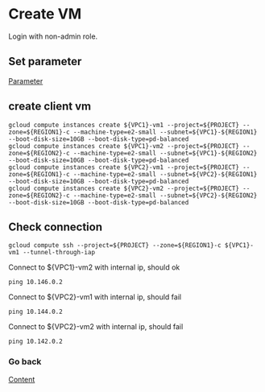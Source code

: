 # Create VM
Login with non-admin role.

## Set parameter
[Parameter](https://github.com/adithaha/gcp-tutorial/blob/main/vpc/parameter.md)

## create client vm 
```
gcloud compute instances create ${VPC1}-vm1 --project=${PROJECT} --zone=${REGION1}-c --machine-type=e2-small --subnet=${VPC1}-${REGION1} --boot-disk-size=10GB --boot-disk-type=pd-balanced
gcloud compute instances create ${VPC1}-vm2 --project=${PROJECT} --zone=${REGION2}-c --machine-type=e2-small --subnet=${VPC1}-${REGION2} --boot-disk-size=10GB --boot-disk-type=pd-balanced
gcloud compute instances create ${VPC2}-vm1 --project=${PROJECT} --zone=${REGION1}-c --machine-type=e2-small --subnet=${VPC2}-${REGION1} --boot-disk-size=10GB --boot-disk-type=pd-balanced
gcloud compute instances create ${VPC2}-vm2 --project=${PROJECT} --zone=${REGION2}-c --machine-type=e2-small --subnet=${VPC2}-${REGION2} --boot-disk-size=10GB --boot-disk-type=pd-balanced

```

## Check connection 
```
gcloud compute ssh --project=${PROJECT} --zone=${REGION1}-c ${VPC1}-vm1 --tunnel-through-iap
```
Connect to ${VPC1}-vm2 with internal ip, should ok
```
ping 10.146.0.2
```
Connect to ${VPC2}-vm1 with internal ip, should fail
```
ping 10.144.0.2
```
Connect to ${VPC2}-vm2 with internal ip, should fail
```
ping 10.142.0.2
```


### Go back
[Content](https://github.com/adithaha/gcp-tutorial/blob/main/vpc/readme.md)
